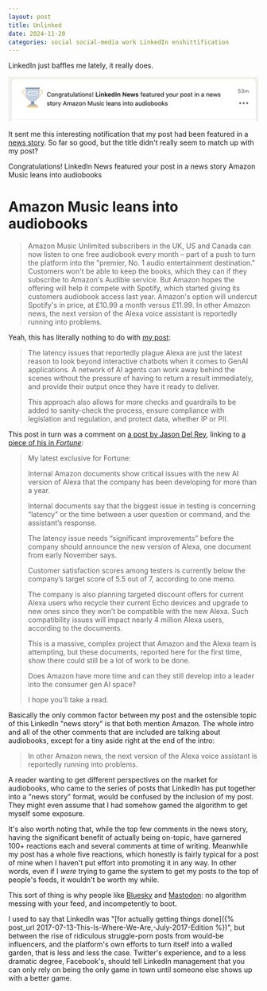 ```yaml
---
layout: post
title: Unlinked
date: 2024-11-20
categories: social social-media work LinkedIn enshittification
---
```

LinkedIn just baffles me lately, it really does.

![](/images/linkedin-news-article.png)

It sent me this interesting notification that my post had been featured in a [news story](https://www.linkedin.com/news/story/amazon-music-leans-into-audiobooks-6245620/). So far so good, but the title didn't really seem to match up with my post?

Congratulations! LinkedIn News featured your post in a news story Amazon Music leans into audiobooks

# Amazon Music leans into audiobooks

> Amazon Music Unlimited subscribers in the UK, US and Canada can now listen to one free audiobook every month – part of a push to turn the platform into the "premier, No. 1 audio entertainment destination." Customers won't be able to keep the books, which they can if they subscribe to Amazon's Audible service. But Amazon hopes the offering will help it compete with Spotify, which started giving its customers audiobook access last year. Amazon's option will undercut Spotify's in price, at £10.99 a month versus £11.99. In other Amazon news, the next version of the Alexa voice assistant is reportedly running into problems.

Yeah, this has literally nothing to do with [my post](https://www.linkedin.com/posts/dwellington_exclusive-leaked-amazon-memos-identify-critical-activity-7264530663289012224-4Shx): 

> The latency issues that reportedly plague Alexa are just the latest reason to look beyond interactive chatbots when it comes to GenAI applications. A network of AI agents can work away behind the scenes without the pressure of having to return a result immediately, and provide their output once they have it ready to deliver.  
>   
> This approach also allows for more checks and guardrails to be added to sanity-check the process, ensure compliance with legislation and regulation, and protect data, whether IP or PII.

This post in turn was a comment on [a post by Jason Del Rey](https://www.linkedin.com/posts/jasondelrey_exclusive-leaked-amazon-memos-identify-critical-activity-7264453989730074624-LN5j), linking to [a piece of his in *Fortune*](https://fortune.com/2024/11/18/new-ai-alexa-latency-problems-echo-compatibility-uber-opentable/):

> My latest exclusive for Fortune: 
> 
> Internal Amazon documents show critical issues with the new AI version of Alexa that the company has been developing for more than a year.
> 
> Internal documents say that the biggest issue in testing is concerning “latency” or the time between a user question or command, and the assistant’s response. 
> 
> The latency issue needs “significant improvements” before the company should announce the new version of Alexa, one document from early November says. 
> 
> Customer satisfaction scores among testers is currently below the company’s target score of 5.5 out of 7, according to one memo. 
> 
> The company is also planning targeted discount offers for current Alexa users who recycle their current Echo devices and upgrade to new ones since they won’t be compatible with the new Alexa. Such compatibility issues will impact nearly 4 million Alexa users, according to the documents.
> 
> This is a massive, complex project that Amazon and the Alexa team is attempting, but these documents, reported here for the first time, show there could still be a lot of work to be done. 
> 
> Does Amazon have more time and can they still develop into a leader into the consumer gen AI space? 
> 
> I hope you’ll take a read.

Basically the only common factor between my post and the ostensible topic of this LinkedIn "news story" is that both mention Amazon. The whole intro and all of the other comments that are included are talking about audiobooks, except for a tiny aside right at the end of the intro:

> In other Amazon news, the next version of the Alexa voice assistant is reportedly running into problems.

A reader wanting to get different perspectives on the market for audiobooks, who came to the series of posts that LinkedIn has put together into a "news story" format, would be confused by the inclusion of my post. They might even assume that I had somehow gamed the algorithm to get myself some exposure. 

It's also worth noting that, while the top few comments in the news story, having the significant benefit of actually being on-topic, have garnered 100+ reactions each and several comments at time of writing. Meanwhile my post has a whole five reactions, which honestly is fairly typical for a post of mine when I haven't put effort into promoting it in any way. In other words, even if I *were* trying to game the system to get my posts to the top of people's feeds, it wouldn't be worth my while.

This sort of thing is why people like [Bluesky](https://bsky.app/profile/theriotnrrd.bsky.social) and [Mastodon](https://mastodon.social/@riotnrrd): no algorithm messing with your feed, and incompetently to boot.

I used to say that LinkedIn was "[for actually getting things done]({% post_url 2017-07-13-This-Is-Where-We-Are,-July-2017-Edition %})", but between the rise of ridiculous struggle-porn posts from would-be influencers, and the platform's own efforts to turn itself into a walled garden, that is less and less the case. Twitter's experience, and to a less dramatic degree, Facebook's, should tell LinkedIn management that you can only rely on being the only game in town until someone else shows up with a better game.